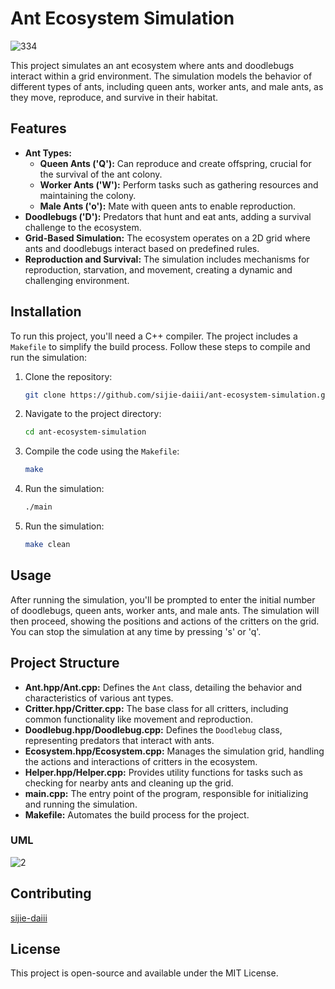 # Ant Ecosystem Simulation
![334](https://github.com/user-attachments/assets/456fcc57-f06f-416a-9f2b-4cfa41e9df08)

This project simulates an ant ecosystem where ants and doodlebugs interact within a grid environment. The simulation models the behavior of different types of ants, including queen ants, worker ants, and male ants, as they move, reproduce, and survive in their habitat.

## Features

- **Ant Types:**
  - **Queen Ants ('Q'):** Can reproduce and create offspring, crucial for the survival of the ant colony.
  - **Worker Ants ('W'):** Perform tasks such as gathering resources and maintaining the colony.
  - **Male Ants ('o'):** Mate with queen ants to enable reproduction.
- **Doodlebugs ('D'):** Predators that hunt and eat ants, adding a survival challenge to the ecosystem.
- **Grid-Based Simulation:** The ecosystem operates on a 2D grid where ants and doodlebugs interact based on predefined rules.
- **Reproduction and Survival:** The simulation includes mechanisms for reproduction, starvation, and movement, creating a dynamic and challenging environment.

## Installation

To run this project, you'll need a C++ compiler. The project includes a `Makefile` to simplify the build process. Follow these steps to compile and run the simulation:

1. Clone the repository:
   ```bash
   git clone https://github.com/sijie-daiii/ant-ecosystem-simulation.git
   ```
2. Navigate to the project directory:
   ```bash
   cd ant-ecosystem-simulation
   ```
3. Compile the code using the `Makefile`:
   ```bash
   make
   ```
4. Run the simulation:
   ```bash
   ./main
   ```
5. Run the simulation:
   ```bash
   make clean
   ``` 


## Usage

After running the simulation, you'll be prompted to enter the initial number of doodlebugs, queen ants, worker ants, and male ants. The simulation will then proceed, showing the positions and actions of the critters on the grid. You can stop the simulation at any time by pressing 's' or 'q'.

## Project Structure

- **Ant.hpp/Ant.cpp:** Defines the `Ant` class, detailing the behavior and characteristics of various ant types.
- **Critter.hpp/Critter.cpp:** The base class for all critters, including common functionality like movement and reproduction.
- **Doodlebug.hpp/Doodlebug.cpp:** Defines the `Doodlebug` class, representing predators that interact with ants.
- **Ecosystem.hpp/Ecosystem.cpp:** Manages the simulation grid, handling the actions and interactions of critters in the ecosystem.
- **Helper.hpp/Helper.cpp:** Provides utility functions for tasks such as checking for nearby ants and cleaning up the grid.
- **main.cpp:** The entry point of the program, responsible for initializing and running the simulation.
- **Makefile:** Automates the build process for the project.

### UML
![2](https://github.com/user-attachments/assets/a9c8ec1f-4f46-4000-b5ee-88ec4f4ca6d2)


## Contributing

[sijie-daiii](https://github.com/sijie-daiii)

## License

This project is open-source and available under the MIT License.
